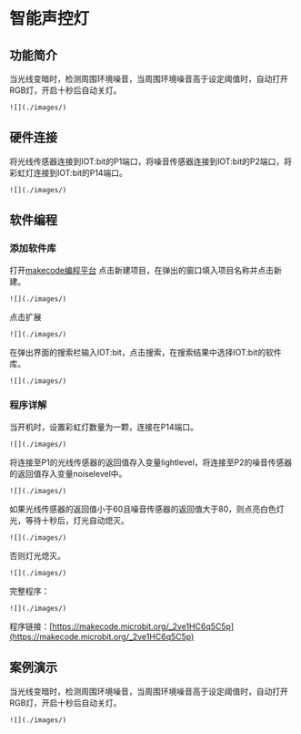 # 智能声控灯

## 功能简介

当光线变暗时，检测周围环境噪音，当周围环境噪音高于设定阈值时，自动打开RGB灯，开启十秒后自动关灯。

```![](./images/)```

## 硬件连接

将光线传感器连接到IOT:bit的P1端口，将噪音传感器连接到IOT:bit的P2端口，将彩虹灯连接到IOT:bit的P14端口。

```![](./images/)```

## 软件编程

### 添加软件库

打开[makecode编程平台](https://makecode.microbit.org/)
点击新建项目，在弹出的窗口填入项目名称并点击新建。

```![](./images/)```

点击扩展

```![](./images/)```

在弹出界面的搜索栏输入IOT:bit，点击搜索，在搜索结果中选择IOT:bit的软件库。

```![](./images/)```

### 程序详解

当开机时，设置彩虹灯数量为一颗，连接在P14端口。

```![](./images/)```

将连接至P1的光线传感器的返回值存入变量lightlevel，将连接至P2的噪音传感器的返回值存入变量noiselevel中。

```![](./images/)```

如果光线传感器的返回值小于60且噪音传感器的返回值大于80，则点亮白色灯光，等待十秒后，灯光自动熄灭。

```![](./images/)```

否则灯光熄灭。

```![](./images/)```

完整程序：

```![](./images/)```

程序链接：[https://makecode.microbit.org/_2ve1HC6q5C5p](https://makecode.microbit.org/_2ve1HC6q5C5p)

## 案例演示


当光线变暗时，检测周围环境噪音，当周围环境噪音高于设定阈值时，自动打开RGB灯，开启十秒后自动关灯。

```![](./images/)```
